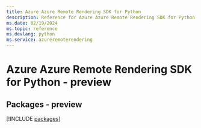 ```yaml
---
title: Azure Azure Remote Rendering SDK for Python
description: Reference for Azure Azure Remote Rendering SDK for Python
ms.date: 02/19/2024
ms.topic: reference
ms.devlang: python
ms.service: azureremoterendering
---
```

# Azure Azure Remote Rendering SDK for Python - preview
## Packages - preview
[!INCLUDE [packages](azure-remote-rendering-index.md)]